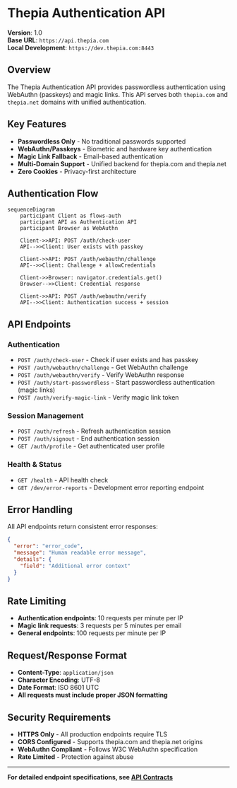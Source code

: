 # Thepia Authentication API

**Version**: 1.0  
**Base URL**: `https://api.thepia.com`  
**Local Development**: `https://dev.thepia.com:8443`

## Overview

The Thepia Authentication API provides passwordless authentication using WebAuthn (passkeys) and magic links. This API serves both `thepia.com` and `thepia.net` domains with unified authentication.

## Key Features

- **Passwordless Only** - No traditional passwords supported
- **WebAuthn/Passkeys** - Biometric and hardware key authentication
- **Magic Link Fallback** - Email-based authentication
- **Multi-Domain Support** - Unified backend for thepia.com and thepia.net
- **Zero Cookies** - Privacy-first architecture

## Authentication Flow

```mermaid
sequenceDiagram
    participant Client as flows-auth
    participant API as Authentication API
    participant Browser as WebAuthn
    
    Client->>API: POST /auth/check-user
    API-->>Client: User exists with passkey
    
    Client->>API: POST /auth/webauthn/challenge
    API-->>Client: Challenge + allowCredentials
    
    Client->>Browser: navigator.credentials.get()
    Browser-->>Client: Credential response
    
    Client->>API: POST /auth/webauthn/verify
    API-->>Client: Authentication success + session
```

## API Endpoints

### **Authentication**
- `POST /auth/check-user` - Check if user exists and has passkey
- `POST /auth/webauthn/challenge` - Get WebAuthn challenge
- `POST /auth/webauthn/verify` - Verify WebAuthn response
- `POST /auth/start-passwordless` - Start passwordless authentication (magic links)
- `POST /auth/verify-magic-link` - Verify magic link token

### **Session Management**
- `POST /auth/refresh` - Refresh authentication session
- `POST /auth/signout` - End authentication session
- `GET /auth/profile` - Get authenticated user profile

### **Health & Status**
- `GET /health` - API health check
- `GET /dev/error-reports` - Development error reporting endpoint

## Error Handling

All API endpoints return consistent error responses:

```json
{
  "error": "error_code",
  "message": "Human readable error message",
  "details": {
    "field": "Additional error context"
  }
}
```

## Rate Limiting

- **Authentication endpoints**: 10 requests per minute per IP
- **Magic link requests**: 3 requests per 5 minutes per email
- **General endpoints**: 100 requests per minute per IP

## Request/Response Format

- **Content-Type**: `application/json`
- **Character Encoding**: UTF-8
- **Date Format**: ISO 8601 UTC
- **All requests must include proper JSON formatting**

## Security Requirements

- **HTTPS Only** - All production endpoints require TLS
- **CORS Configured** - Supports thepia.com and thepia.net origins
- **WebAuthn Compliant** - Follows W3C WebAuthn specification
- **Rate Limited** - Protection against abuse

---

**For detailed endpoint specifications, see [API Contracts](./api-contracts/)**
